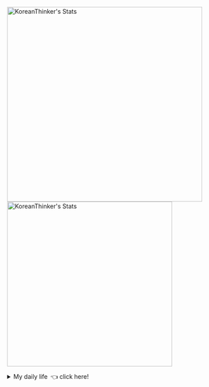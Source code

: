 <p  >
  <a target="_blank" href="https://github-readme-stats.vercel.app/api/wakatime?username=KoreanThinker&layout=compact&theme=dark&hide_border=true&langs_count=32" >
    <img width="455px"  src="https://github-readme-stats.vercel.app/api/wakatime?username=KoreanThinker&layout=compact&theme=dark&hide_border=true&langs_count=6" alt="KoreanThinker's Stats" /> 
  </a>
    <img width="385px" src="https://github-readme-stats.vercel.app/api?username=KoreanThinker&theme=dark&hide_border=true&count_private=true" alt="KoreanThinker's Stats" />
</p>
<details>
<summary>My daily life 👈 click here!</summary>
 
    
<!--START_SECTION:waka-->
**I'm a Night 🦉** 

```text
🌞 Morning    17 commits     ░░░░░░░░░░░░░░░░░░░░░░░░░   1.58% 
🌆 Daytime    375 commits    ████████░░░░░░░░░░░░░░░░░   34.82% 
🌃 Evening    590 commits    █████████████░░░░░░░░░░░░   54.78% 
🌙 Night      95 commits     ██░░░░░░░░░░░░░░░░░░░░░░░   8.82%

```
📅 **I'm Most Productive on Monday** 

```text
Monday       183 commits    ████░░░░░░░░░░░░░░░░░░░░░   16.99% 
Tuesday      169 commits    ████░░░░░░░░░░░░░░░░░░░░░   15.69% 
Wednesday    180 commits    ████░░░░░░░░░░░░░░░░░░░░░   16.71% 
Thursday     176 commits    ████░░░░░░░░░░░░░░░░░░░░░   16.34% 
Friday       152 commits    ███░░░░░░░░░░░░░░░░░░░░░░   14.11% 
Saturday     121 commits    ██░░░░░░░░░░░░░░░░░░░░░░░   11.23% 
Sunday       96 commits     ██░░░░░░░░░░░░░░░░░░░░░░░   8.91%

```


📊 **This Week I Spent My Time On** 

```text
⌚︎ Time Zone: Asia/Seoul

🐱‍💻 Projects: 
gilberto                 4 hrs 37 mins       █████████░░░░░░░░░░░░░░░░   36.56% 
FrontEnd                 3 hrs 5 mins        ██████░░░░░░░░░░░░░░░░░░░   24.5% 
front                    2 hrs 38 mins       █████░░░░░░░░░░░░░░░░░░░░   20.93% 
backend                  1 hr 16 mins        ██░░░░░░░░░░░░░░░░░░░░░░░   10.04% 
pires                    1 hr                ██░░░░░░░░░░░░░░░░░░░░░░░   7.96%

```


 Last Updated on 26/10/2021
<!--END_SECTION:waka-->
</details>
